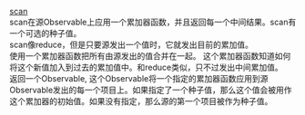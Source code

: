 [scan](http://reactivex.io/rxjs/class/es6/Observable.js~Observable.html#instance-method-scan)  
scan在源Observable上应用一个累加器函数，并且返回每一个中间结果。scan有一个可选的种子值。  
scan像reduce，但是只要源发出一个值时，它就发出目前的累加值。  
使用一个累加器函数把所有由源发出的值合并在一起。 这个累加器函数知道如何将这个新值加入到过去的累加值中。和reduce类似，只不过发出中间累加值。  
返回一个Observable, 这个Observable将一个指定的累加器函数应用到源Observable发出的每一个项目上。如果指定了一个种子值，那么这个值会被用作这个累加器的初始值。如果没有指定，那么源的第一个项目被作为种子值。  
